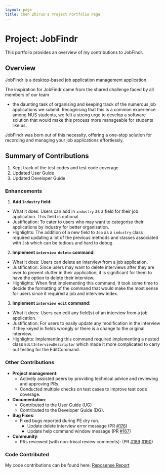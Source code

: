 ```yaml
---
layout: page
title: Chen Zhiruo's Project Portfolio Page
---
```

# Project: JobFindr

This portfolio provides an overview of my contributions to JobFindr.

## Overview

JobFindr is a desktop-based job application management application.

The inspiration for JobFindr came from the shared challenge faced by all members of our team

- the daunting task of organising and keeping track of the numerous job applications we submit. Recognising that this is
  a common experience among NUS students, we felt a strong urge to develop a software solution that would make this
  process more manageable for students like us.

JobFindr was born out of this necessity, offering a one-stop solution for recording and managing your job applications
effortlessly.

## Summary of Contributions
1. Kept track of the test codes and test code coverage
2. Updated User Guide
3. Updated Developer Guide

### Enhancements

1. **Add `Industry` field**:
  * What it does: Users can add in `industry` as a field for their job application. This field is optional.
  * Justification: To cater to users who may want to categorise their applications by industry for better organisation.
  * Highlights: The addition of a new field to `Job` as a `industry` class required updating a lot of the previous
methods and classes associated with `Job` which can be tedious and hard to debug.

2. **Implement `interview delete` command**:
* What it does: Users can delete an interview from a job application.
* Justification: Since users may want to delete interviews after they are over to prevent clutter in their application,
it is significant for them to have the option to delete their interview.
* Highlights: When first implementing this command, it took some time to decide the formatting of the command that would
make the most sense for users since it required a job and interview index.

3. **Implement `interview edit` command**:
* What it does: Users can edit any field(s) of an interview from a job application.
* Justification: For users to easily update any modification in the interview if they keyed in fields wrongly or there
is a change to the original interview.
* Highlights: Implementing this command required implementing a nested class `EditInterviewDescriptor` which made it
more complicated to carry out testing for the EditCommand.

### Other Contributions

* **Project management**:
  * Actively assisted peers by providing technical advice and reviewing and approving PRs.
  * Conducted multiple checks on test cases to improve test code coverage.
* **Documentation**:
  * Contributed to the User Guide (UG)
  * Contributed to the Developer Guide (DG).
* **Bug Fixes**:
  * Fixed bugs reported during PE dry run. 
    * Update delete interview error message (PR [#176](https://github.com/AY2324S1-CS2103T-W12-3/tp/pull/176))
    * Update help command window message (PR [#167](https://github.com/AY2324S1-CS2103T-W12-3/tp/pull/167))
* **Community**:
  * PRs reviewed (with non-trivial review comments): (PR [#189](https://github.com/AY2324S1-CS2103T-W12-3/tp/pull/189_) [#190](https://github.com/AY2324S1-CS2103T-W12-3/tp/pull/190))

### Code Contributed

My code contributions can be found
here: [Reposense Report](https://nus-cs2103-ay2324s1.github.io/tp-dashboard/?search=czhiruo&sort=groupTitle&sortWithin=title&timeframe=commit&mergegroup=&groupSelect=groupByRepos&breakdown=true&checkedFileTypes=docs~functional-code~test-code&since=2023-09-22)
